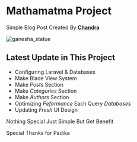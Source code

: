 # **Mathamatma Project**
Simple Blog Post Created By **[Chandra](https://fb.me/banana.garuda)**   
 

![ganesha_statue](/public/img/banner.jpg)

## Latest Update in This Project
- Configuring Laravel & Databases
- Make Blade View System
- Make *Posts* Section
- Make *Categories* Section
- Make *Authors* Section
- Optimizing *Peformance* Each Query *Databases*
- Updating *Fresh* UI Design

<p>Nothing Special Just Simple But Get Benefit</p> 

Special Thanks for Padika